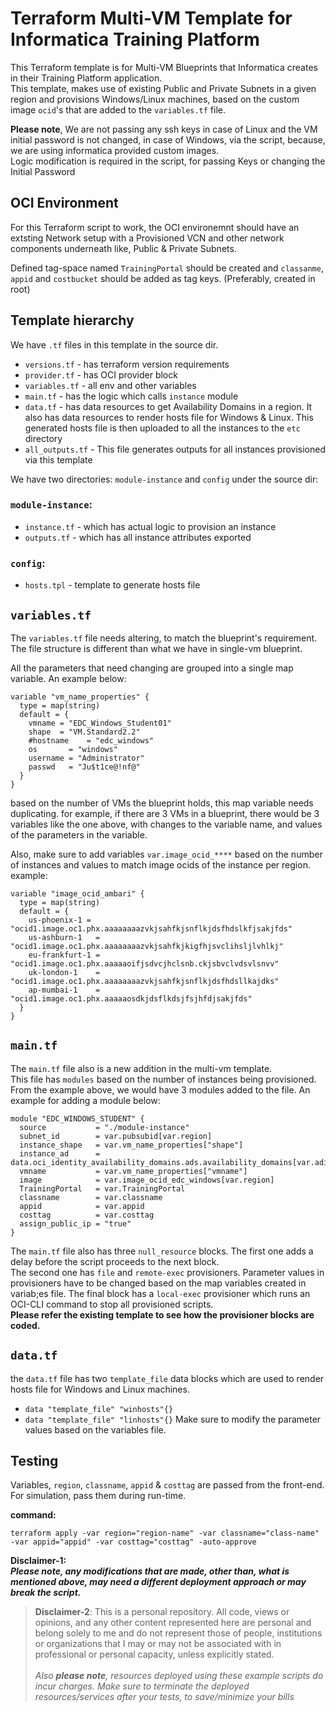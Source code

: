 # Terraform Multi-VM Template for Informatica Training Platform
This Terraform template is for Multi-VM Blueprints that Informatica creates in their Training Platform application. <br/> This template, makes use of existing Public and Private Subnets in a given region and provisions Windows/Linux machines, based on the custom image `ocid`'s that are added to the `variables.tf` file.

**Please note**, We are not passing any ssh keys in case of Linux and the VM initial password is not changed, in case of Windows, via the script, because, we are using informatica provided custom images.<br/> 
Logic modification is required in the script, for passing Keys or changing the Initial Password

## OCI Environment

For this Terraform script to work, the OCI environemnt should have an extsting Network setup with a Provisioned VCN and other network components underneath like, Public & Private Subnets.

Defined tag-space named `TrainingPortal` should be created and `classanme`, `appid` and `costbucket` should be added as tag keys. (Preferably, created in root)

## Template hierarchy
We have `.tf` files in this template in the source dir.
- `versions.tf`  - has terraform version requirements
- `provider.tf`  - has OCI provider block
- `variables.tf` - all env and other variables
- `main.tf`      - has the logic which calls `instance` module
- `data.tf`      - has data resources to get Availability Domains in a region. It also has data resources to render hosts file for Windows & Linux. This generated hosts file is then uploaded to all the instances to the `etc` directory 
- `all_outputs.tf` - This file generates outputs for all instances provisioned via this template

We have two directories: `module-instance` and `config` under the source dir:

### `module-instance`:
- `instance.tf` - which has actual logic to provision an instance
- `outputs.tf`  - which has all instance attributes exported 

### `config`:
- `hosts.tpl` - template to generate hosts file

## `variables.tf`
The `variables.tf` file needs altering, to match the blueprint's requirement. The file structure is different than what we have in single-vm blueprint.

All the parameters that need changing are grouped into a single map variable. An example below:

```
variable "vm_name_properties" {
  type = map(string)
  default = {
    vmname = "EDC_Windows_Student01"
    shape  = "VM.Standard2.2"
    #hostname    = "edc_windows"
    os       = "windows"
    username = "Administrator"
    passwd   = "Ju$t1ce@!nf@"
  }
}
```
based on the number of VMs the blueprint holds, this map variable needs duplicating. for example, if there are 3 VMs in a blueprint, there would be 3 variables like the one above, with changes to the variable name, and values of the parameters in the variable. 

Also, make sure to add  variables `var.image_ocid_****` based on the number of instances and values to match image ocids of the instance per region. example:
```
variable "image_ocid_ambari" {
  type = map(string)
  default = {
    us-phoenix-1 = "ocid1.image.oc1.phx.aaaaaaaazvkjsahfkjsnflkjdsfhdslkfjsakjfds"
    us-ashburn-1   = "ocid1.image.oc1.phx.aaaaaaaazvkjsahfkjkigfhjsvclihsljlvhlkj"
    eu-frankfurt-1 = "ocid1.image.oc1.phx.aaaaaoifjsdvcjhclsnb.ckjsbvclvdsvlsnvv"
    uk-london-1    = "ocid1.image.oc1.phx.aaaaaaaazvkjsahfkjsnflkjdsfhdsllkajdks"
    ap-mumbai-1    = "ocid1.image.oc1.phx.aaaaaosdkjdsflkdsjfsjhfdjsakjfds"
  }
}
```

## `main.tf`

The `main.tf` file also is a new addition in the multi-vm template. <br>
This file has `modules` based on the number of instances being provisioned. From the example above, we would have 3 modules added to the file. An example for adding a module below:

```
module "EDC_WINDOWS_STUDENT" {
  source           = "./module-instance"
  subnet_id        = var.pubsubid[var.region]
  instance_shape   = var.vm_name_properties["shape"]
  instance_ad      = data.oci_identity_availability_domains.ads.availability_domains[var.adindex].name
  vmname           = var.vm_name_properties["vmname"]
  image            = var.image_ocid_edc_windows[var.region]
  TrainingPortal   = var.TrainingPortal
  classname        = var.classname
  appid            = var.appid
  costtag          = var.costtag
  assign_public_ip = "true"
}
```

The `main.tf` file also has three `null_resource` blocks. The first one adds a delay before the script proceeds to the next block. <br>
The second one has `file` and `remote-exec` provisioners. Parameter values in provisioners have to be changed based on the map variables created in variab;es file. 
The final block has a `local-exec` provisioner which runs an OCI-CLI command to stop all provisioned scripts.<br>
**Please refer the existing template to see how the provisioner blocks are coded.**

## `data.tf`

the `data.tf` file has two `template_file` data blocks which are used to render hosts file for Windows and Linux machines. 
- `data "template_file" "winhosts"{}`
- `data "template_file" "linhosts"{}` 
Make sure to modify the parameter values based on the variables file.

## Testing 
Variables, `region`, `classname`, `appid` & `costtag` are passed from the front-end. For simulation, pass them during run-time.

**command:**
```
terraform apply -var region="region-name" -var classname="class-name" -var appid="appid" -var costtag="costtag" -auto-approve
```

**Disclaimer-1:**<br/>
**_Please note, any modifications that are made, other than, what is mentioned above, may need a different deployment approach or may break the script._**

>**Disclaimer-2**: This is a personal repository. All code, views or opinions, and any other content represented here are personal and belong solely to me and do not represent those of people, institutions or organizations that I may or may not be associated with in professional or personal capacity, unless explicitly stated.<br>
<br>*Also **please note**, resources deployed using these example scripts do incur charges. Make sure to terminate the deployed resources/services after your tests, to save/minimize your bills*
